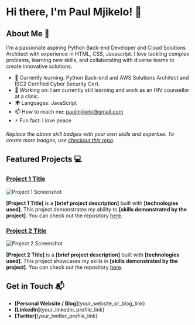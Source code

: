 # Hi there, I'm Paul Mjikelo! 👋


## About Me 🚀

I'm a passionate aspiring Python Back-end Developer and Cloud Solutions Architect with experience in HTML, CSS, Javascript. I love tackling complex problems, learning new skills, and collaborating with diverse teams to create innovative solutions.

- 🌱 Currently learning: Python Back-end and AWS Solutions Architect and ISC2 Certified Cyber Security Cert.
- 🔭 Working on: I am currently still learning and work as an HIV counsellor at a clinic.
- 🌍 Languages: JavaScript
- 📫 How to reach me: paulmjikelo@gmail.com
- ⚡ Fun fact: I love peace


*Replace the above skill badges with your own skills and expertise. To create more badges, use [checkout this repo](https://github.com/alexandresanlim/Badges4-README.md-Profile).*

## Featured Projects 💻

### [Project 1 Title](project_1_link)

![Project 1 Screenshot](project_1_screenshot_url)

**[Project 1 Title]** is a **[brief project description]** built with **[technologies used]**. This project demonstrates my ability to **[skills demonstrated by the project]**. You can check out the repository [here](project_1_repository_link).

### [Project 2 Title](project_2_link)

![Project 2 Screenshot](project_2_screenshot_url)

**[Project 2 Title]** is a **[brief project description]** built with **[technologies used]**. This project showcases my skills in **[skills demonstrated by the project]**. You can check out the repository [here](project_2_repository_link).

## Get in Touch 📬

- **[Personal Website / Blog]**(your_website_or_blog_link)
- **[LinkedIn]**(your_linkedin_profile_link)
- **[Twitter]**(your_twitter_profile_link)



